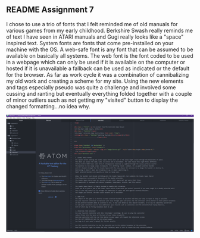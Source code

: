 ## README Assignment 7



I chose to use a trio of fonts that I felt reminded me of old manuals for various games from my early childhood.
Berkshire Swash really reminds me of text I have seen in ATARI manuals and Gugi really looks like a "space" inspired text.
System fonts are fonts that come pre-installed on your machine with the OS. A web-safe font is any font that can be assumed to be available on basically all systems. The web font is the font coded to be used in a webpage which can only be used if it is available on the computer or hosted if it is unavailable a fallback can be used as indicated or the default for the browser. 
As far as work cycle it was a combination of cannibalizing my old work and creating a scheme for my site. Using the new elements and tags especially pseudo was quite a challenge and involved some cussing and ranting but eventually everything folded together with a couple of minor outliers such as not getting my "visited" button to display the changed formatting...no idea why.



![Screenie](Images/Screenie.png)

